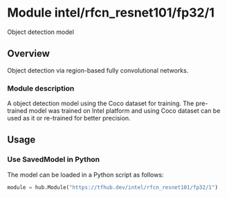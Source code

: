 # Module intel/rfcn_resnet101/fp32/1
Object detection model

<!-- asset-path: https://storage.googleapis.com/public-artifacts/intelai_public_models/tfhub/rfcn_resnet101_fp32_coco_pretrained_model_tfhub.tar.gz -->
<!-- module-type: image-object-detection -->
<!-- dataset: Coco -->
<!-- language: en -->
<!-- fine-tunable: true -->
<!-- format: saved_model_2 -->
<!-- license: Apache-2.0 -->

## Overview

Object detection via region-based fully convolutional networks.

### Module description

A object detection model using the Coco dataset for training. The pre-trained model was trained on
Intel platform and using Coco dataset can be used as it or re-trained for better precision.

## Usage

### Use SavedModel in Python

The model can be loaded in a Python script as follows:

```python
module = hub.Module("https://tfhub.dev/intel/rfcn_resnet101/fp32/1")
```
